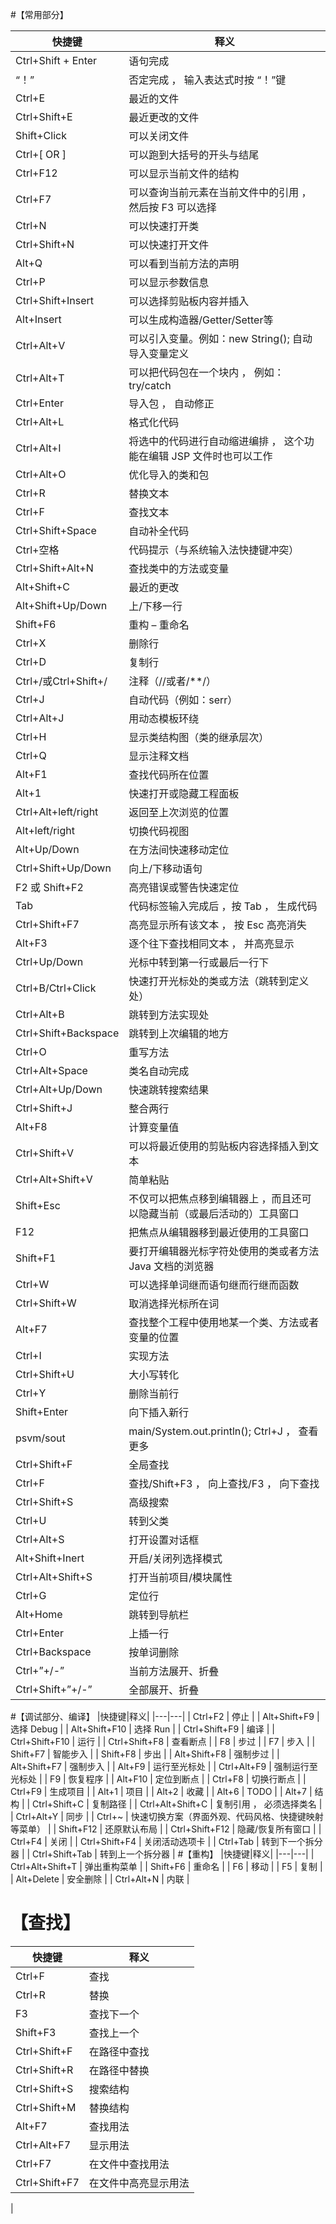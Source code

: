 #【常用部分】

 |快捷键|释义| 
|---|---|
 | Ctrl+Shift + Enter | 语句完成 | 
 | “！” | 否定完成 ， 输入表达式时按 “！”键 | 
 | Ctrl+E | 最近的文件 | 
 | Ctrl+Shift+E | 最近更改的文件 | 
 | Shift+Click | 可以关闭文件 | 
 | Ctrl+[ OR ] | 可以跑到大括号的开头与结尾 | 
 | Ctrl+F12 | 可以显示当前文件的结构 | 
 | Ctrl+F7 | 可以查询当前元素在当前文件中的引用 ， 然后按 F3 可以选择 | 
 | Ctrl+N | 可以快速打开类 | 
 | Ctrl+Shift+N | 可以快速打开文件 | 
 | Alt+Q | 可以看到当前方法的声明 | 
 | Ctrl+P | 可以显示参数信息 | 
 | Ctrl+Shift+Insert | 可以选择剪贴板内容并插入 | 
 | Alt+Insert | 可以生成构造器/Getter/Setter等 | 
 | Ctrl+Alt+V | 可以引入变量。例如：new String(); 自动导入变量定义 | 
 | Ctrl+Alt+T | 可以把代码包在一个块内 ， 例如：try/catch | 
 | Ctrl+Enter | 导入包 ， 自动修正 | 
 | Ctrl+Alt+L | 格式化代码 | 
 | Ctrl+Alt+I | 将选中的代码进行自动缩进编排 ， 这个功能在编辑 JSP 文件时也可以工作 | 
 | Ctrl+Alt+O | 优化导入的类和包 | 
 | Ctrl+R | 替换文本 | 
 | Ctrl+F | 查找文本 | 
 | Ctrl+Shift+Space | 自动补全代码 | 
 | Ctrl+空格 | 代码提示（与系统输入法快捷键冲突） | 
 | Ctrl+Shift+Alt+N | 查找类中的方法或变量 | 
 | Alt+Shift+C | 最近的更改 | 
 | Alt+Shift+Up/Down | 上/下移一行 | 
 | Shift+F6 | 重构 – 重命名 | 
 | Ctrl+X | 删除行 | 
 | Ctrl+D | 复制行 | 
 | Ctrl+/或Ctrl+Shift+/ | 注释（//或者/**/） | 
 | Ctrl+J | 自动代码（例如：serr） | 
 | Ctrl+Alt+J | 用动态模板环绕 | 
 | Ctrl+H | 显示类结构图（类的继承层次） | 
 | Ctrl+Q | 显示注释文档 | 
 | Alt+F1 | 查找代码所在位置 | 
 | Alt+1 | 快速打开或隐藏工程面板 | 
 | Ctrl+Alt+left/right | 返回至上次浏览的位置 | 
 | Alt+left/right | 切换代码视图 | 
 | Alt+Up/Down | 在方法间快速移动定位 | 
 | Ctrl+Shift+Up/Down | 向上/下移动语句 | 
 | F2 或 Shift+F2 | 高亮错误或警告快速定位 | 
 | Tab | 代码标签输入完成后 ，按 Tab ， 生成代码 | 
 | Ctrl+Shift+F7 | 高亮显示所有该文本 ， 按 Esc 高亮消失 | 
 | Alt+F3 | 逐个往下查找相同文本 ， 并高亮显示 | 
 | Ctrl+Up/Down | 光标中转到第一行或最后一行下 | 
 | Ctrl+B/Ctrl+Click | 快速打开光标处的类或方法（跳转到定义处） | 
 | Ctrl+Alt+B | 跳转到方法实现处 | 
 | Ctrl+Shift+Backspace | 跳转到上次编辑的地方 | 
 | Ctrl+O | 重写方法 | 
 | Ctrl+Alt+Space | 类名自动完成 | 
 | Ctrl+Alt+Up/Down | 快速跳转搜索结果 | 
 | Ctrl+Shift+J | 整合两行 | 
 | Alt+F8 | 计算变量值 | 
 | Ctrl+Shift+V | 可以将最近使用的剪贴板内容选择插入到文本 | 
 | Ctrl+Alt+Shift+V | 简单粘贴 | 
 | Shift+Esc | 不仅可以把焦点移到编辑器上 ，而且还可以隐藏当前（或最后活动的）工具窗口 | 
 | F12 | 把焦点从编辑器移到最近使用的工具窗口 | 
 | Shift+F1 | 要打开编辑器光标字符处使用的类或者方法 Java 文档的浏览器 | 
 | Ctrl+W | 可以选择单词继而语句继而行继而函数 | 
 | Ctrl+Shift+W | 取消选择光标所在词 | 
 | Alt+F7 | 查找整个工程中使用地某一个类、方法或者变量的位置 | 
 | Ctrl+I | 实现方法 | 
 | Ctrl+Shift+U | 大小写转化 | 
 | Ctrl+Y | 删除当前行 |  
 | Shift+Enter | 向下插入新行 | 
 | psvm/sout | main/System.out.println(); Ctrl+J ， 查看更多 | 
 | Ctrl+Shift+F | 全局查找 | 
 | Ctrl+F | 查找/Shift+F3 ， 向上查找/F3 ， 向下查找 | 
 | Ctrl+Shift+S | 高级搜索 | 
 | Ctrl+U | 转到父类 | 
 | Ctrl+Alt+S | 打开设置对话框 | 
 | Alt+Shift+Inert | 开启/关闭列选择模式 | 
 | Ctrl+Alt+Shift+S | 打开当前项目/模块属性 | 
 | Ctrl+G | 定位行 | 
 | Alt+Home | 跳转到导航栏 | 
 | Ctrl+Enter | 上插一行 | 
 | Ctrl+Backspace | 按单词删除 | 
 | Ctrl+”+/-” | 当前方法展开、折叠 | 
 | Ctrl+Shift+”+/-” | 全部展开、折叠 | 


#【调试部分、编译】
 |快捷键|释义|
 |---|---|
 | Ctrl+F2 | 停止 | 
 | Alt+Shift+F9 | 选择 Debug | 
 | Alt+Shift+F10 | 选择 Run | 
 | Ctrl+Shift+F9 | 编译 | 
 | Ctrl+Shift+F10 | 运行 | 
 | Ctrl+Shift+F8 | 查看断点 | 
 | F8 | 步过 | 
 | F7 | 步入 | 
 | Shift+F7 | 智能步入 | 
 | Shift+F8 | 步出 | 
 | Alt+Shift+F8 | 强制步过 | 
 | Alt+Shift+F7 | 强制步入 | 
 | Alt+F9 | 运行至光标处 | 
 | Ctrl+Alt+F9 | 强制运行至光标处 | 
 | F9 | 恢复程序 | 
 | Alt+F10 | 定位到断点 | 
 | Ctrl+F8 | 切换行断点 | 
 | Ctrl+F9 | 生成项目 | 
 | Alt+1 | 项目 | 
 | Alt+2 | 收藏 | 
 | Alt+6 | TODO | 
 | Alt+7 | 结构 | 
 | Ctrl+Shift+C | 复制路径 | 
 | Ctrl+Alt+Shift+C | 复制引用 ， 必须选择类名 | 
 | Ctrl+Alt+Y | 同步 | 
 | Ctrl+~ | 快速切换方案（界面外观、代码风格、快捷键映射等菜单） | 
 | Shift+F12 | 还原默认布局 | 
 | Ctrl+Shift+F12 | 隐藏/恢复所有窗口 | 
 | Ctrl+F4 | 关闭 | 
 | Ctrl+Shift+F4 | 关闭活动选项卡 | 
 | Ctrl+Tab | 转到下一个拆分器 | 
 | Ctrl+Shift+Tab | 转到上一个拆分器 | 
#【重构】 
 |快捷键|释义|
 |---|---|
 | Ctrl+Alt+Shift+T | 弹出重构菜单 | 
 | Shift+F6 | 重命名 | 
 | F6 | 移动 | 
 | F5 | 复制 | 
 | Alt+Delete | 安全删除 | 
 | Ctrl+Alt+N | 内联 | 
# 【查找】 
 |快捷键|释义|
 |---|---|
 | Ctrl+F | 查找 | 
 | Ctrl+R | 替换 | 
 | F3 | 查找下一个 | 
 | Shift+F3 | 查找上一个 | 
 | Ctrl+Shift+F | 在路径中查找 | 
 | Ctrl+Shift+R | 在路径中替换 | 
 | Ctrl+Shift+S | 搜索结构 | 
 | Ctrl+Shift+M | 替换结构 | 
 | Alt+F7 | 查找用法 | 
 | Ctrl+Alt+F7 | 显示用法 | 
 | Ctrl+F7 | 在文件中查找用法 | 
 | Ctrl+Shift+F7 | 在文件中高亮显示用法 | 
 | 
